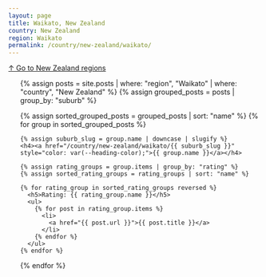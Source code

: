 ```yaml
---
layout: page
title: Waikato, New Zealand
country: New Zealand
region: Waikato
permalink: /country/new-zealand/waikato/
---
```

[↑ Go to New Zealand regions](/country/new-zealand/)
<ul>
  {% assign posts = site.posts | where: "region", "Waikato" | where: "country", "New Zealand" %}
  {% assign grouped_posts = posts | group_by: "suburb" %}

  {% assign sorted_grouped_posts = grouped_posts | sort: "name" %}
  {% for group in sorted_grouped_posts %}

    {% assign suburb_slug = group.name | downcase | slugify %}
    <h4><a href="/country/new-zealand/waikato/{{ suburb_slug }}" style="color: var(--heading-color);">{{ group.name }}</a></h4>

    {% assign rating_groups = group.items | group_by: "rating" %}
    {% assign sorted_rating_groups = rating_groups | sort: "name" %}

    {% for rating_group in sorted_rating_groups reversed %}
      <h5>Rating: {{ rating_group.name }}</h5>
      <ul>
        {% for post in rating_group.items %}
          <li>
            <a href="{{ post.url }}">{{ post.title }}</a>
          </li>
        {% endfor %}
      </ul>
    {% endfor %}
  {% endfor %}
</ul>
